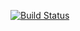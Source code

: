 [![Build Status](https://app.travis-ci.com/ratherblue/zen-garden.svg?branch=master)](https://app.travis-ci.com/ratherblue/zen-garden)

